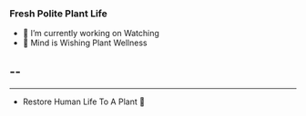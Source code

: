 

### Fresh Polite Plant Life 


- 🔭 I’m currently working on Watching 
- 🌱 Mind is Wishing Plant Wellness 


--
---
-----

- Restore Human Life To A Plant 🌱
